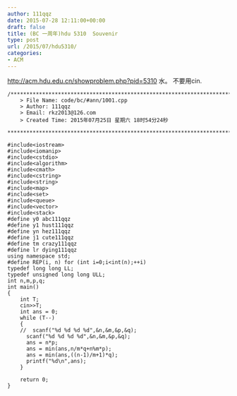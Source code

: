 ```yaml
---
author: 111qqz
date: 2015-07-28 12:11:00+00:00
draft: false
title: (BC 一周年)hdu 5310  Souvenir
type: post
url: /2015/07/hdu5310/
categories:
- ACM
---
```


http://acm.hdu.edu.cn/showproblem.php?pid=5310
水。
不要用cin.
 

    
    /*************************************************************************
    	> File Name: code/bc/#ann/1001.cpp
    	> Author: 111qqz
    	> Email: rkz2013@126.com 
    	> Created Time: 2015年07月25日 星期六 18时54分24秒
     ************************************************************************/
    
    #include<iostream>
    #include<iomanip>
    #include<cstdio>
    #include<algorithm>
    #include<cmath>
    #include<cstring>
    #include<string>
    #include<map>
    #include<set>
    #include<queue>
    #include<vector>
    #include<stack>
    #define y0 abc111qqz
    #define y1 hust111qqz
    #define yn hez111qqz
    #define j1 cute111qqz
    #define tm crazy111qqz
    #define lr dying111qqz
    using namespace std;
    #define REP(i, n) for (int i=0;i<int(n);++i)  
    typedef long long LL;
    typedef unsigned long long ULL;
    int n,m,p,q;
    int main()
    {
        int T;
        cin>>T;
        int ans = 0;
        while (T--)
        {
    	//  scanf("%d %d %d %d",&n,&m,&p,&q);
    	  scanf("%d %d %d %d",&n,&m,&p,&q);
    	  ans = n*p;
    	  ans = min(ans,n/m*q+n%m*p);
    	  ans = min(ans,((n-1)/m+1)*q);
    	  printf("%d\n",ans);
        }
      
    	return 0;
    }
    



